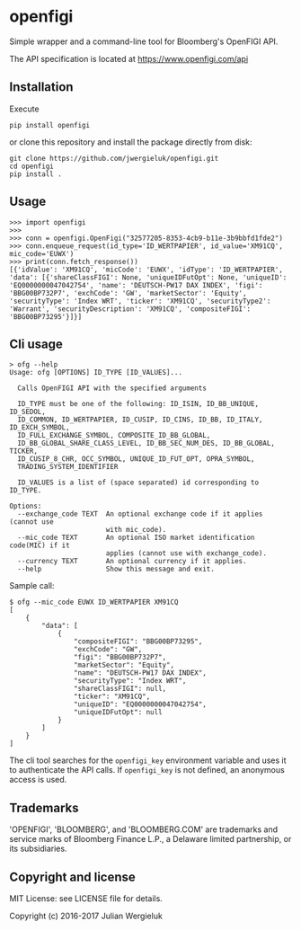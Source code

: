 # openfigi

Simple wrapper and a command-line tool for Bloomberg's OpenFIGI API.

The API specification is located at https://www.openfigi.com/api

## Installation

Execute

    pip install openfigi

or clone this repository and install the package directly from disk:

    git clone https://github.com/jwergieluk/openfigi.git
    cd openfigi
    pip install .

## Usage

    >>> import openfigi
    >>> 
    >>> conn = openfigi.OpenFigi("32577205-8353-4cb9-b11e-3b9bbfd1fde2")
    >>> conn.enqueue_request(id_type='ID_WERTPAPIER', id_value='XM91CQ', mic_code='EUWX')
    >>> print(conn.fetch_response())
    [{'idValue': 'XM91CQ', 'micCode': 'EUWX', 'idType': 'ID_WERTPAPIER', 'data': [{'shareClassFIGI': None, 'uniqueIDFutOpt': None, 'uniqueID': 'EQ0000000047042754', 'name': 'DEUTSCH-PW17 DAX INDEX', 'figi': 'BBG00BP732P7', 'exchCode': 'GW', 'marketSector': 'Equity', 'securityType': 'Index WRT', 'ticker': 'XM91CQ', 'securityType2': 'Warrant', 'securityDescription': 'XM91CQ', 'compositeFIGI': 'BBG00BP73295'}]}]


## Cli usage

    > ofg --help
    Usage: ofg [OPTIONS] ID_TYPE [ID_VALUES]...

      Calls OpenFIGI API with the specified arguments

      ID_TYPE must be one of the following: ID_ISIN, ID_BB_UNIQUE, ID_SEDOL,
      ID_COMMON, ID_WERTPAPIER, ID_CUSIP, ID_CINS, ID_BB, ID_ITALY, ID_EXCH_SYMBOL,
      ID_FULL_EXCHANGE_SYMBOL, COMPOSITE_ID_BB_GLOBAL,
      ID_BB_GLOBAL_SHARE_CLASS_LEVEL, ID_BB_SEC_NUM_DES, ID_BB_GLOBAL, TICKER,
      ID_CUSIP_8_CHR, OCC_SYMBOL, UNIQUE_ID_FUT_OPT, OPRA_SYMBOL,
      TRADING_SYSTEM_IDENTIFIER

      ID_VALUES is a list of (space separated) id corresponding to ID_TYPE.

    Options:
      --exchange_code TEXT  An optional exchange code if it applies (cannot use
                            with mic_code).
      --mic_code TEXT       An optional ISO market identification code(MIC) if it
                            applies (cannot use with exchange_code).
      --currency TEXT       An optional currency if it applies.
      --help                Show this message and exit.

Sample call:

    $ ofg --mic_code EUWX ID_WERTPAPIER XM91CQ
    [
        {
            "data": [
                {
                    "compositeFIGI": "BBG00BP73295",
                    "exchCode": "GW",
                    "figi": "BBG00BP732P7",
                    "marketSector": "Equity",
                    "name": "DEUTSCH-PW17 DAX INDEX",
                    "securityType": "Index WRT",
                    "shareClassFIGI": null,
                    "ticker": "XM91CQ",
                    "uniqueID": "EQ0000000047042754",
                    "uniqueIDFutOpt": null
                }
            ]
        }
    ]

The cli tool searches for the `openfigi_key` environment variable and uses it to
authenticate the API calls. If `openfigi_key` is not defined, an anonymous access is used.

## Trademarks

'OPENFIGI', 'BLOOMBERG', and 'BLOOMBERG.COM' are trademarks and service marks of
Bloomberg Finance L.P., a Delaware limited partnership, or its subsidiaries.

## Copyright and license

MIT License: see LICENSE file for details.

Copyright (c) 2016-2017 Julian Wergieluk
